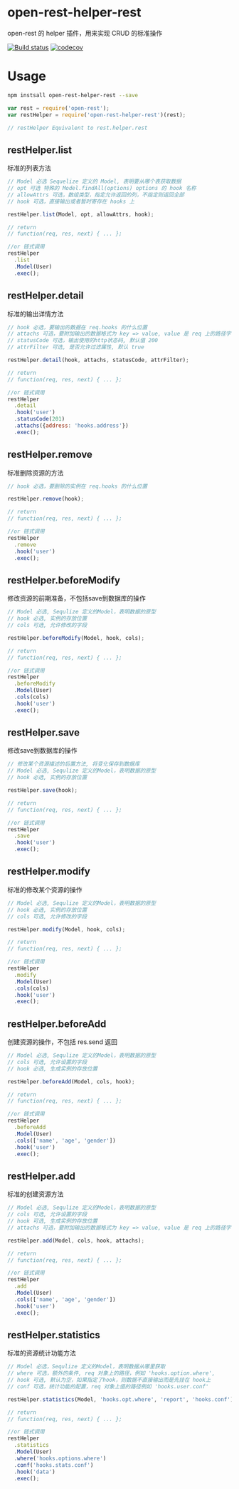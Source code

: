 # open-rest-helper-rest

open-rest 的 helper 插件，用来实现 CRUD 的标准操作

[![Build status](https://api.travis-ci.org/open-node/open-rest-helper-rest.svg?branch=master)](https://travis-ci.org/open-node/open-rest-helper-rest)
[![codecov](https://codecov.io/gh/open-node/open-rest-helper-rest/branch/master/graph/badge.svg)](https://codecov.io/gh/open-node/open-rest-helper-rest)

# Usage

```bash
npm instsall open-rest-helper-rest --save
```

```js
var rest = require('open-rest');
var restHelper = require('open-rest-helper-rest')(rest);

// restHelper Equivalent to rest.helper.rest
```

## restHelper.list
标准的列表方法
```js
// Model 必选 Sequelize 定义的 Model, 表明要从哪个表获取数据
// opt 可选 特殊的 Model.findAll(options) options 的 hook 名称
// allowAttrs 可选，数组类型，指定允许返回的列，不指定则返回全部
// hook 可选，直接输出或者暂时寄存在 hooks 上

restHelper.list(Model, opt, allowAttrs, hook);

// return
// function(req, res, next) { ... };

//or 链式调用
restHelper
  .list
  .Model(User)
  .exec();
```

## restHelper.detail
标准的输出详情方法
```js
// hook 必选，要输出的数据在 req.hooks 的什么位置
// attachs 可选，要附加输出的数据格式为 key => value, value 是 req 上的路径字符串
// statusCode 可选，输出使用的http状态码, 默认值 200
// attrFilter 可选, 是否允许过滤属性, 默认 true

restHelper.detail(hook, attachs, statusCode, attrFilter);

// return
// function(req, res, next) { ... };

//or 链式调用
restHelper
  .detail
  .hook('user')
  .statusCode(201)
  .attachs({address: 'hooks.address'})
  .exec();
```

## restHelper.remove
标准删除资源的方法
```js
// hook 必选，要删除的实例在 req.hooks 的什么位置

restHelper.remove(hook);

// return
// function(req, res, next) { ... };

//or 链式调用
restHelper
  .remove
  .hook('user')
  .exec();
```

## restHelper.beforeModify
修改资源的前期准备，不包括save到数据库的操作
```js
// Model 必选, Sequlize 定义的Model，表明数据的原型
// hook 必选, 实例的存放位置
// cols 可选, 允许修改的字段

restHelper.beforeModify(Model, hook, cols);

// return
// function(req, res, next) { ... };

//or 链式调用
restHelper
  .beforeModify
  .Model(User)
  .cols(cols)
  .hook('user')
  .exec();
```

## restHelper.save
修改save到数据库的操作

```js
// 修改某个资源描述的后置方法, 将变化保存到数据库
// Model 必选, Sequlize 定义的Model，表明数据的原型
// hook 必选, 实例的存放位置

restHelper.save(hook);

// return
// function(req, res, next) { ... };

//or 链式调用
restHelper
  .save
  .hook('user')
  .exec();
```

## restHelper.modify
标准的修改某个资源的操作

```js
// Model 必选, Sequlize 定义的Model，表明数据的原型
// hook 必选, 实例的存放位置
// cols 可选, 允许修改的字段

restHelper.modify(Model, hook, cols);

// return
// function(req, res, next) { ... };

//or 链式调用
restHelper
  .modify
  .Model(User)
  .cols(cols)
  .hook('user')
  .exec();
```

## restHelper.beforeAdd
创建资源的操作，不包括 res.send 返回

```js
// Model 必选, Sequlize 定义的Model，表明数据的原型
// cols 可选, 允许设置的字段
// hook 必选, 生成实例的存放位置

restHelper.beforeAdd(Model, cols, hook);

// return
// function(req, res, next) { ... };

//or 链式调用
restHelper
  .beforeAdd
  .Model(User)
  .cols(['name', 'age', 'gender'])
  .hook('user')
  .exec();
```

## restHelper.add
标准的创建资源方法

```js
// Model 必选, Sequlize 定义的Model，表明数据的原型
// cols 可选, 允许设置的字段
// hook 可选, 生成实例的存放位置
// attachs 可选，要附加输出的数据格式为 key => value, value 是 req 上的路径字符串

restHelper.add(Model, cols, hook, attachs);

// return
// function(req, res, next) { ... };

//or 链式调用
restHelper
  .add
  .Model(User)
  .cols(['name', 'age', 'gender'])
  .hook('user')
  .exec();
```

## restHelper.statistics
标准的资源统计功能方法

```js
// Model 必选，Sequlize 定义的Model，表明数据从哪里获取
// where 可选，额外的条件, req 对象上的路径，例如 'hooks.option.where',
// hook 可选, 默认为空，如果指定了hook，则数据不直接输出而是先挂在 hook上
// conf 可选，统计功能的配置，req 对象上值的路径例如 'hooks.user.conf'

restHelper.statistics(Model, 'hooks.opt.where', 'report', 'hooks.conf');

// return
// function(req, res, next) { ... };

//or 链式调用
restHelper
  .statistics
  .Model(User)
  .where('hooks.options.where')
  .conf('hooks.stats.conf')
  .hook('data')
  .exec();
```
